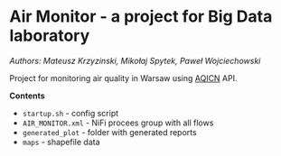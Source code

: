 # Air Monitor - a project for Big Data laboratory
*Authors: Mateusz Krzyzinski, Mikołaj Spytek, Paweł Wojciechowski*

Project for monitoring air quality in Warsaw using [AQICN](https://aqicn.org/map/world/) API.

**Contents**
- `startup.sh` - config script
- `AIR_MONITOR.xml` - NiFi procees group with all flows
- `generated_plot` - folder with generated reports
- `maps` - shapefile data
